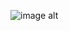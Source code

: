 ![image alt](https://github.com/RifatDeb/React-django-blog-002/blob/6611639d9b3fc9aa68e2f5437a410d2baf44dcdf/React%20Django%20blog%20-002.png)
